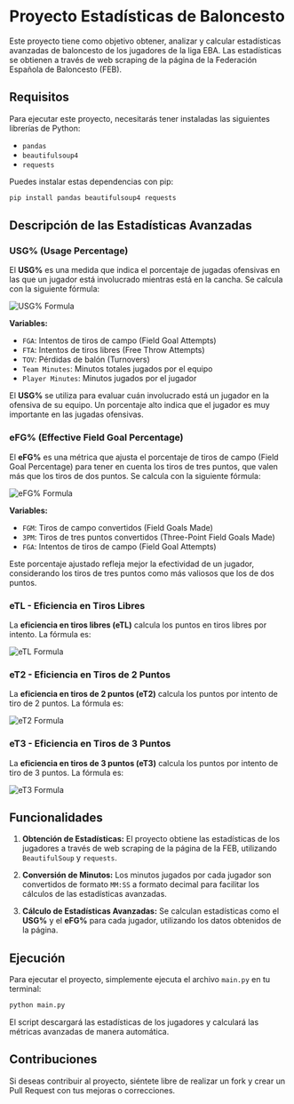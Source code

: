 
# Proyecto Estadísticas de Baloncesto

Este proyecto tiene como objetivo obtener, analizar y calcular estadísticas avanzadas de baloncesto de los jugadores de la liga EBA. Las estadísticas se obtienen a través de web scraping de la página de la Federación Española de Baloncesto (FEB). 

## Requisitos

Para ejecutar este proyecto, necesitarás tener instaladas las siguientes librerías de Python:

- `pandas`
- `beautifulsoup4`
- `requests`

Puedes instalar estas dependencias con pip:

```bash
pip install pandas beautifulsoup4 requests
```

## Descripción de las Estadísticas Avanzadas

### USG% (Usage Percentage)

El **USG%** es una medida que indica el porcentaje de jugadas ofensivas en las que un jugador está involucrado mientras está en la cancha. Se calcula con la siguiente fórmula:

<picture>
  <source media="(prefers-color-scheme: dark)" srcset="https://latex.codecogs.com/svg.latex?\color{white}USG\%=100\times\frac{(FGA+0.44\times{FTA}+TOV)\times(\text{Team\;Minutes}/5)}{(\text{Player\;Minutes})\times(\text{Team\;FGA}+0.44\times\text{Team\;FTA}+\text{Team\;TOV})}">
  <source media="(prefers-color-scheme: light)" srcset="https://latex.codecogs.com/svg.latex?USG\%=100\times\frac{(FGA+0.44\times{FTA}+TOV)\times(\text{Team\;Minutes}/5)}{(\text{Player\;Minutes})\times(\text{Team\;FGA}+0.44\times\text{Team\;FTA}+\text{Team\;TOV})}">
  <img alt="USG% Formula" src="https://latex.codecogs.com/svg.latex?USG\%=100\times\frac{(FGA+0.44\times{FTA}+TOV)\times(\text{Team\;Minutes}/5)}{(\text{Player\;Minutes})\times(\text{Team\;FGA}+0.44\times\text{Team\;FTA}+\text{Team\;TOV})}">
</picture>

**Variables:**

- `FGA`: Intentos de tiros de campo (Field Goal Attempts)
- `FTA`: Intentos de tiros libres (Free Throw Attempts)
- `TOV`: Pérdidas de balón (Turnovers)
- `Team Minutes`: Minutos totales jugados por el equipo
- `Player Minutes`: Minutos jugados por el jugador

El **USG%** se utiliza para evaluar cuán involucrado está un jugador en la ofensiva de su equipo. Un porcentaje alto indica que el jugador es muy importante en las jugadas ofensivas.

### eFG% (Effective Field Goal Percentage)

El **eFG%** es una métrica que ajusta el porcentaje de tiros de campo (Field Goal Percentage) para tener en cuenta los tiros de tres puntos, que valen más que los tiros de dos puntos. Se calcula con la siguiente fórmula:

<picture>
  <source media="(prefers-color-scheme: dark)" srcset="https://latex.codecogs.com/svg.latex?\color{white}eFG\%=\frac{FGM+0.5\times{3PM}}{FGA}">
  <source media="(prefers-color-scheme: light)" srcset="https://latex.codecogs.com/svg.latex?eFG\%=\frac{FGM+0.5\times{3PM}}{FGA}">
  <img alt="eFG% Formula" src="https://latex.codecogs.com/svg.latex?eFG\%=\frac{FGM+0.5\times{3PM}}{FGA}">
</picture>

**Variables:**

- `FGM`: Tiros de campo convertidos (Field Goals Made)
- `3PM`: Tiros de tres puntos convertidos (Three-Point Field Goals Made)
- `FGA`: Intentos de tiros de campo (Field Goal Attempts)

Este porcentaje ajustado refleja mejor la efectividad de un jugador, considerando los tiros de tres puntos como más valiosos que los de dos puntos.

### eTL - Eficiencia en Tiros Libres

La **eficiencia en tiros libres (eTL)** calcula los puntos en tiros libres por intento. La fórmula es:

<picture>
  <source media="(prefers-color-scheme: dark)" srcset="https://latex.codecogs.com/svg.latex?\color{white}eTL=\frac{\text{Tiros\;Libres\;Convertidos}}{\text{Total\;Tiros\;Libres\;Intentados}}">
  <source media="(prefers-color-scheme: light)" srcset="https://latex.codecogs.com/svg.latex?eTL=\frac{\text{Tiros\;Libres\;Convertidos}}{\text{Total\;Tiros\;Libres\;Intentados}}">
  <img alt="eTL Formula" src="https://latex.codecogs.com/svg.latex?eTL=\frac{\text{Tiros\;Libres\;Convertidos}}{\text{Total\;Tiros\;Libres\;Intentados}}">
</picture>



### eT2 - Eficiencia en Tiros de 2 Puntos

La **eficiencia en tiros de 2 puntos (eT2)** calcula los puntos por intento de tiro de 2 puntos. La fórmula es:

<picture>
  <source media="(prefers-color-scheme: dark)" srcset="https://latex.codecogs.com/svg.latex?\color{white}eT2=\frac{\text{Tiros\;de\;2\;Convertidos}\times{2}}{\text{Total\;Tiros\;de\;2\;Intentados}}">
  <source media="(prefers-color-scheme: light)" srcset="https://latex.codecogs.com/svg.latex?eT2=\frac{\text{Tiros\;de\;2\;Convertidos}\times{2}}{\text{Total\;Tiros\;de\;2\;Intentados}}">
  <img alt="eT2 Formula" src="https://latex.codecogs.com/svg.latex?eT2=\frac{\text{Tiros\;de\;2\;Convertidos}\times{2}}{\text{Total\;Tiros\;de\;2\;Intentados}}">
</picture>



### eT3 - Eficiencia en Tiros de 3 Puntos

La **eficiencia en tiros de 3 puntos (eT3)** calcula los puntos por intento de tiro de 3 puntos. La fórmula es:

<picture>
  <source media="(prefers-color-scheme: dark)" srcset="https://latex.codecogs.com/svg.latex?\color{white}eT3=\frac{\text{Tiros\;de\;3\;Convertidos}\times{3}}{\text{Total\;Tiros\;de\;3\;Intentados}}">
  <source media="(prefers-color-scheme: light)" srcset="https://latex.codecogs.com/svg.latex?eT3=\frac{\text{Tiros\;de\;3\;Convertidos}\times{3}}{\text{Total\;Tiros\;de\;3\;Intentados}}">
  <img alt="eT3 Formula" src="https://latex.codecogs.com/svg.latex?eT3=\frac{\text{Tiros\;de\;3\;Convertidos}\times{3}}{\text{Total\;Tiros\;de\;3\;Intentados}}">
</picture>



## Funcionalidades

1. **Obtención de Estadísticas:**
   El proyecto obtiene las estadísticas de los jugadores a través de web scraping de la página de la FEB, utilizando `BeautifulSoup` y `requests`.

2. **Conversión de Minutos:**
   Los minutos jugados por cada jugador son convertidos de formato `MM:SS` a formato decimal para facilitar los cálculos de las estadísticas avanzadas.

3. **Cálculo de Estadísticas Avanzadas:**
   Se calculan estadísticas como el **USG%** y el **eFG%** para cada jugador, utilizando los datos obtenidos de la página.

## Ejecución

Para ejecutar el proyecto, simplemente ejecuta el archivo `main.py` en tu terminal:

```bash
python main.py
```

El script descargará las estadísticas de los jugadores y calculará las métricas avanzadas de manera automática.

## Contribuciones

Si deseas contribuir al proyecto, siéntete libre de realizar un fork y crear un Pull Request con tus mejoras o correcciones.


